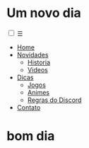 #    Um novo dia


<input type="checkbox" id="bt_menu">
<label for="bt_menu">&#9776;</label>

<nav class="menu">
	<ul>
    	<li><a href="#">Home</a></li>
          <li><a href="#">Novidades</a>
        	<ul>
            	<li><a href="#">Historia</a></li>
                <li><a href="#">Videos</a></li>
            </ul>
          </li>
        <li><a href="#">Dicas</a>
        	<ul class="submenu">
            	<li><a href="#">Jogos</a></li>
                <li><a href="#">Animes</a></li>
                <li><a href="#">Regras do Discord</a></li>
            </ul>
         </li>
        <li><a href="#">Contato</a></li>
    </ul>
</nav>
<link rel="stylesheet" type="text/css" href="estilo.menu.css"/>

#        bom dia

